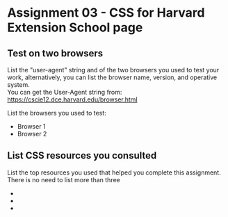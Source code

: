 # Assignment 03 - CSS for Harvard Extension School page

## Test on two browsers

List the "user-agent" string and of the two browsers you used to test your work, alternatively, you can list the browser name, version, and operative system.  
You can get the User-Agent string from:  https://cscie12.dce.harvard.edu/browser.html

List the browsers you used to test:

 - Browser 1
 - Browser 2

## List CSS resources you consulted

List the top resources you used that helped you complete this assignment.  There is no need to list more than three

- 
- 
- 


